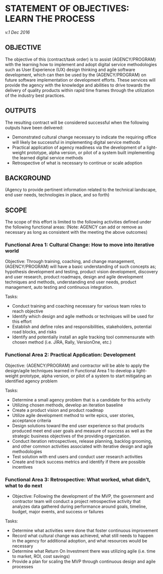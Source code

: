 # STATEMENT OF OBJECTIVES: LEARN THE PROCESS
*v.1 Dec 2016*


## OBJECTIVE

The objective of this (contract/task order) is to assist (AGENCY/PROGRAM) with the learning how to implement and adopt digital service methodologies such as User Experience (UX) design thinking and agile software development, which can then be used by the (AGENCY/PROGRAM) on future software implementation or development efforts.  These services will provide the agency with the knowledge and abilities to drive towards the delivery of quality products within rapid time frames through the utilization of the industry best practices. 

 
## OUTPUTS

The resulting contract will be considered successful when the following outputs have been delivered: 

* Demonstrated cultural change necessary to indicate the requiring office will likely be successful in implementing digital service methods 
* Practical application of agency readiness via the development of a light-weight prototype, alpha version, or pilot of a system built implementing the learned digital service methods
*	Retrospective of what is necessary to continue or scale adoption  

## BACKGROUND

(Agency to provide pertinent information related to the technical landscape, end user needs, technologies in place, and so forth)

## SCOPE

The scope of this effort is limited to the following activities defined under the following functional areas: (Note: AGENCY can add or remove as necessary as long as consistent with the meeting the above outcomes) 

### Functional Area 1: Cultural Change: How to move into iterative world

Objective: Through training, coaching, and change management, (AGENCY/PROGRAM) will have a basic understanding of such concepts as; hypothesis development and testing, product vision development, discovery and user research, product roadmaps, design and agile development techniques and methods, understanding end user needs, product management, auto testing and continuous integration. 

Tasks: 

*	Conduct training and coaching necessary for various team roles to reach objective 
*	Identify which design and agile methods or techniques will be used for this effort
*	Establish and define roles and responsibilities, stakeholders, potential road blocks, and risks
*	Identify and potentially install an agile tracking tool commensurate with chosen method (i.e. JIRA, Rally, VersionOne, etc.) 

### Functional Area 2: Practical Application: Development 

Objective: (AGENCY/PROGRAM) and contractor will be able to apply the design/agile techniques learned in Functional Area 1 to develop a light-weight prototype, alpha version, or pilot of a system to start mitigating an identified agency problem

Tasks: 

*	Determine a small agency problem that is a candidate for this activity
*	Utilizing chosen methods, develop an iteration baseline 
*	Create a product vision and product roadmap
*	Utilize agile development method to write epics, user stories, acceptance criteria 
*	Design solutions toward the end user experience so that  products produced meet end user goals and measure of success as well as the strategic business objectives of the providing organization.
*	Conduct iteration retrospectives, release planning, backlog grooming, and other common activities associated with iterative design and agile methodologies
*	Test solution with end users and conduct user research activities 
*	Create and track success metrics and identify if there are possible incentives


### Functional Area 3: Retrospective: What worked, what didn’t, what to do next 

*	Objective: Following the development of the MVP, the government and contractor team will conduct a project retrospective activity that analyzes data gathered during performance around goals, timeline, budget, major events, and success or failures

Tasks: 

*	Determine what activities were done that foster continuous improvement
*	Record what cultural change was achieved, what still needs to happen in the agency for additional adoption, and what resources would be necessary 
*	Determine what Return On Investment there was utilizing agile (i.e. time to market, ROI, cost savings) 
*	Provide a plan for scaling the MVP through continuous design and agile processes

